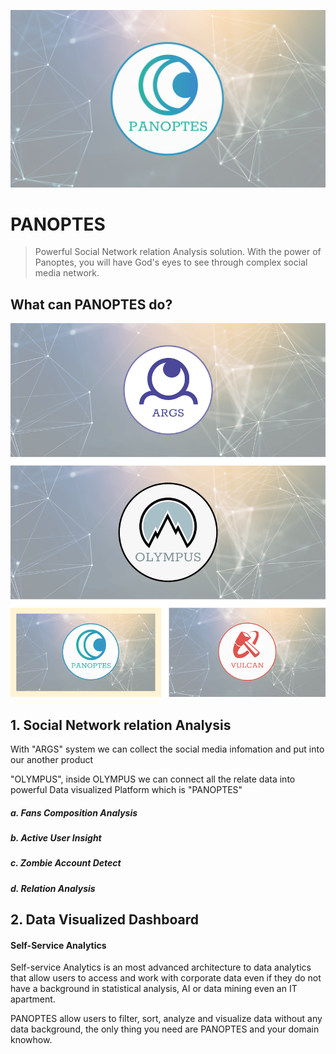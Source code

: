 ![image](https://github.com/argsdata/PANOPTES/blob/master/PANOPTES/Group%205-5.png)

# PANOPTES

> Powerful Social Network relation Analysis solution. With the power of Panoptes,  you will have God's eyes to see through complex social media network.  





## What can PANOPTES do?

![image](https://github.com/argsdata/PANOPTES/blob/master/PANOPTES/PANO_STACK.png)

## 1. Social Network relation Analysis

With  "ARGS" system we can collect the social media infomation and  put into our another product 

"OLYMPUS",  inside OLYMPUS we can connect all the relate data into powerful Data visualized Platform which is "PANOPTES"

##### a. Fans Composition Analysis

##### b. Active User Insight

##### c. Zombie Account Detect

##### d. Relation Analysis



## 2. Data Visualized Dashboard

#### Self-Service Analytics
Self-service Analytics is an most advanced architecture to data analytics that allow users to access and work with corporate data even if they do not have a background in statistical analysis, AI or data mining even an IT apartment. 

PANOPTES allow users to filter, sort, analyze and visualize data without any data background, the only thing you need are PANOPTES and your domain knowhow.

